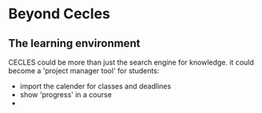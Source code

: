 # Beyond Cecles

## The learning environment
CECLES could be more than just the search engine for knowledge. it could become a 'project manager tool' for students:

* import the calender for classes and deadlines
* show 'progress' in a course
* 